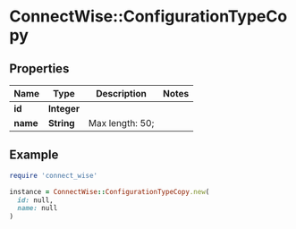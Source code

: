 # ConnectWise::ConfigurationTypeCopy

## Properties

| Name | Type | Description | Notes |
| ---- | ---- | ----------- | ----- |
| **id** | **Integer** |  |  |
| **name** | **String** |  Max length: 50; |  |

## Example

```ruby
require 'connect_wise'

instance = ConnectWise::ConfigurationTypeCopy.new(
  id: null,
  name: null
)
```

